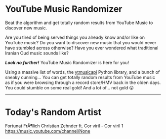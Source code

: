 # YouTube Music Randomizer
Beat the algorithm and get totally random results from YouTube Music to discover new music.

Are you tired of being served things you already know and/or like on YouTube music?
Do you want to discover new music that you would never have stumbled across otherwise?
Have you ever wondered what traditional Iranian Oud music sounds like?

***Look no further!*** YouTube Music Randomizer is here for you!

Using a massive list of words, the [ytmusicapi](https://ytmusicapi.readthedocs.io/en/stable/) Python library, and a bunch of sneaky cunning... You can get totally random results from YouTube music as if you were browsing through a record store/HMV back in the olden days. You could stumble on some real gold! And a lot of... not gold 😜

---
# Today's Random Artist

 Fortunat FrÃ¶lich Christian Zehnder ft. Cor viril - Cor viril 1  https://music.youtube.com/channel/None  

